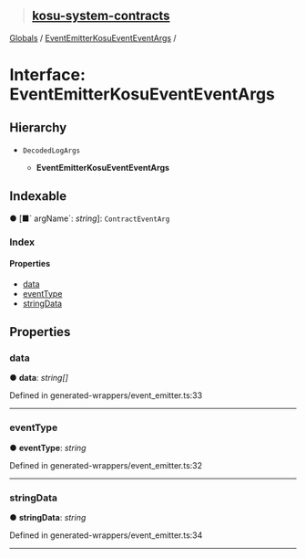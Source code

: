 > ## [kosu-system-contracts](../README.md)

[Globals](../globals.md) / [EventEmitterKosuEventEventArgs](eventemitterkosueventeventargs.md) /

# Interface: EventEmitterKosuEventEventArgs

## Hierarchy

-   `DecodedLogArgs`

    -   **EventEmitterKosuEventEventArgs**

## Indexable

● \[■&#x60; argName&#x60;: _string_\]: `ContractEventArg`

### Index

#### Properties

-   [data](eventemitterkosueventeventargs.md#data)
-   [eventType](eventemitterkosueventeventargs.md#eventtype)
-   [stringData](eventemitterkosueventeventargs.md#stringdata)

## Properties

### data

● **data**: _string[]_

Defined in generated-wrappers/event_emitter.ts:33

---

### eventType

● **eventType**: _string_

Defined in generated-wrappers/event_emitter.ts:32

---

### stringData

● **stringData**: _string_

Defined in generated-wrappers/event_emitter.ts:34

---
